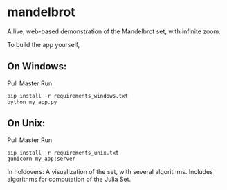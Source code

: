 # mandelbrot

A live, web-based demonstration of the Mandelbrot set, with infinite zoom.

To build the app yourself, 

## On Windows:
Pull Master
Run 
```
pip install -r requirements_windows.txt
python my_app.py
```

## On Unix:
Pull Master
Run 
```
pip install -r requirements_unix.txt
gunicorn my_app:server
```

In holdovers:
A visualization of the set, with several algorithms. Includes algorithms for computation of the Julia Set.
